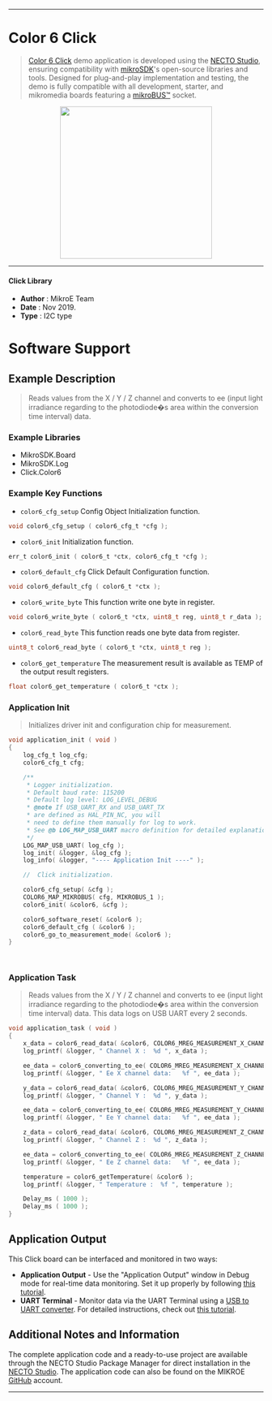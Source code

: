 
---
# Color 6 Click

> [Color 6 Click](https://www.mikroe.com/?pid_product=MIKROE-3061) demo application is developed using
the [NECTO Studio](https://www.mikroe.com/necto), ensuring compatibility with [mikroSDK](https://www.mikroe.com/mikrosdk)'s
open-source libraries and tools. Designed for plug-and-play implementation and testing, the demo is fully compatible with
all development, starter, and mikromedia boards featuring a [mikroBUS&trade;](https://www.mikroe.com/mikrobus) socket.

<p align="center">
  <img src="https://www.mikroe.com/?pid_product=MIKROE-3061&image=1" height=300px>
</p>

---

#### Click Library

- **Author**        : MikroE Team
- **Date**          : Nov 2019.
- **Type**          : I2C type

# Software Support

## Example Description

> Reads values from the X / Y / Z channel and 
> converts to ee (input light irradiance regarding to the photodiode�s area
> within the conversion time interval) data. 
 
### Example Libraries

- MikroSDK.Board
- MikroSDK.Log
- Click.Color6

### Example Key Functions

- `color6_cfg_setup` Config Object Initialization function. 
```c
void color6_cfg_setup ( color6_cfg_t *cfg );
``` 
 
- `color6_init` Initialization function. 
```c
err_t color6_init ( color6_t *ctx, color6_cfg_t *cfg );
```

- `color6_default_cfg` Click Default Configuration function. 
```c
void color6_default_cfg ( color6_t *ctx );
```

- `color6_write_byte` This function write one byte in register. 
```c
void color6_write_byte ( color6_t *ctx, uint8_t reg, uint8_t r_data );
```
 
- `color6_read_byte` This function reads one byte data from register. 
```c
uint8_t color6_read_byte ( color6_t *ctx, uint8_t reg );
```

- `color6_get_temperature` The measurement result is available as TEMP of the output result registers. 
```c
float color6_get_temperature ( color6_t *ctx );
```

### Application Init

> Initializes driver init and configuration chip for measurement. 

```c
void application_init ( void )
{
    log_cfg_t log_cfg;
    color6_cfg_t cfg;

    /** 
     * Logger initialization.
     * Default baud rate: 115200
     * Default log level: LOG_LEVEL_DEBUG
     * @note If USB_UART_RX and USB_UART_TX 
     * are defined as HAL_PIN_NC, you will 
     * need to define them manually for log to work. 
     * See @b LOG_MAP_USB_UART macro definition for detailed explanation.
     */
    LOG_MAP_USB_UART( log_cfg );
    log_init( &logger, &log_cfg );
    log_info( &logger, "---- Application Init ----" );

    //  Click initialization.

    color6_cfg_setup( &cfg );
    COLOR6_MAP_MIKROBUS( cfg, MIKROBUS_1 );
    color6_init( &color6, &cfg );

    color6_software_reset( &color6 );
    color6_default_cfg ( &color6 );
    color6_go_to_measurement_mode( &color6 );
}

  
```

### Application Task

> Reads values from the X / Y / Z channel and 
> converts to ee (input light irradiance regarding to the photodiode�s area
> within the conversion time interval) data. 
> This data logs on USB UART every 2 seconds.

```c
void application_task ( void )
{
    x_data = color6_read_data( &color6, COLOR6_MREG_MEASUREMENT_X_CHANNEL );
    log_printf( &logger, " Channel X :  %d ", x_data );

    ee_data = color6_converting_to_ee( COLOR6_MREG_MEASUREMENT_X_CHANNEL, x_data);
    log_printf( &logger, " Ee X channel data:   %f ", ee_data );

    y_data = color6_read_data( &color6, COLOR6_MREG_MEASUREMENT_Y_CHANNEL );
    log_printf( &logger, " Channel Y :  %d ", y_data );

    ee_data = color6_converting_to_ee( COLOR6_MREG_MEASUREMENT_Y_CHANNEL, y_data);
    log_printf( &logger, " Ee Y channel data:   %f ", ee_data );

    z_data = color6_read_data( &color6, COLOR6_MREG_MEASUREMENT_Z_CHANNEL );
    log_printf( &logger, " Channel Z :  %d ", z_data );

    ee_data = color6_converting_to_ee( COLOR6_MREG_MEASUREMENT_Z_CHANNEL, z_data);
    log_printf( &logger, " Ee Z channel data:   %f ", ee_data );

    temperature = color6_getTemperature( &color6 );
    log_printf( &logger, " Temperature :  %f ", temperature );

    Delay_ms ( 1000 );
    Delay_ms ( 1000 );
}
```

## Application Output

This Click board can be interfaced and monitored in two ways:
- **Application Output** - Use the "Application Output" window in Debug mode for real-time data monitoring.
Set it up properly by following [this tutorial](https://www.youtube.com/watch?v=ta5yyk1Woy4).
- **UART Terminal** - Monitor data via the UART Terminal using
a [USB to UART converter](https://www.mikroe.com/click/interface/usb?interface*=uart,uart). For detailed instructions,
check out [this tutorial](https://help.mikroe.com/necto/v2/Getting%20Started/Tools/UARTTerminalTool).

## Additional Notes and Information

The complete application code and a ready-to-use project are available through the NECTO Studio Package Manager for 
direct installation in the [NECTO Studio](https://www.mikroe.com/necto). The application code can also be found on
the MIKROE [GitHub](https://github.com/MikroElektronika/mikrosdk_click_v2) account.

---
